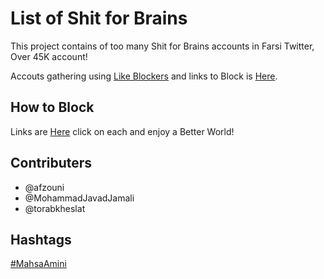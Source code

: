 # List of Shit for Brains
This project contains of too many Shit for Brains accounts in Farsi Twitter, Over 45K account!

Accouts gathering using [Like Blockers](https://github.com/dmstern/likers-blocker) and links to Block is [Here](shit-for-brains.md).

## How to Block
Links are [Here](shit-for-brains.md) click on each and enjoy a Better World!

## Contributers
- @afzouni
- @MohammadJavadJamali
- @torabkheslat 

## Hashtags
[#MahsaAmini](https://twitter.com/hashtag/MahsaAmini)



